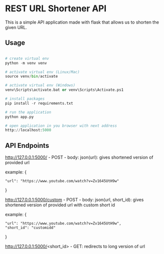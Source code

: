 # REST URL Shortener API

This is a simple API application made with flask that allows us to shorten the given URL.

## Usage

```python

# create virtual env
python -m venv venv

# activate virtual env (Linux/Mac)
source venv/bin/activate

# activate virtual env (Windows)
venv\Scripts\activate.bat or venv\Scripts\Activate.ps1

# install packages
pip install -r requirements.txt

# run the application
python app.py

# open application in you browser with next address
http://localhost:5000
```

## API Endpoints

http://127.0.0.1:5000/ - POST - body: json(url): gives shortened version of provided url


example:
{

    "url": "https://www.youtube.com/watch?v=Zv1645UtH9w"

}

http://127.0.0.1:5000/custom - POST - body: json(url, short_id): gives shortened version of provided url with custom short id


example:
{

    "url": "https://www.youtube.com/watch?v=Zv1645UtH9w",
    "short_id": "customidd"
    
}



http://127.0.0.1:5000/<short_id> - GET: redirects to long version of url


